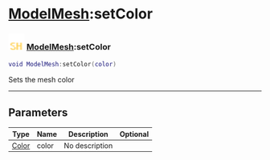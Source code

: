 # [ModelMesh](../modelmesh/README.md):setColor

### <img src="../../.gitbook/assets/shared.png" width="32" height="32" /> [ModelMesh](../modelmesh/README.md):setColor

```lua
void ModelMesh:setColor(color)
```

Sets the mesh color<br>

-----------------
## Parameters

| Type   | Name | Description | Optional |
| ------ | ---- | ----------- | -------: |
| [Color](../color/README.md) | color | No description |  |

